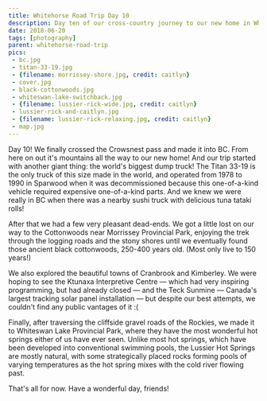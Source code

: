 ```yaml
---
title: Whitehorse Road Trip Day 10
description: Day ten of our cross-country journey to our new home in Whitehorse
date: 2018-06-20
tags: [photography]
parent: whitehorse-road-trip
pics:
 - bc.jpg
 - titan-33-19.jpg
 - {filename: morrissey-shore.jpg, credit: caitlyn}
 - cover.jpg
 - black-cottonwoods.jpg
 - whiteswan-lake-switchback.jpg
 - {filename: lussier-rick-wide.jpg, credit: caitlyn}
 - lussier-rick-and-caitlyn.jpg
 - {filename: lussier-rick-relaxing.jpg, credit: caitlyn}
 - map.jpg
---
```

Day 10! We finally crossed the Crowsnest pass and made it into BC. From here on out it's mountains all the way to our new home! And our trip started with another giant thing: the world's biggest dump truck! The Titan 33-19 is the only truck of this size made in the world, and operated from 1978 to 1990 in Sparwood when it was decommissioned because this one-of-a-kind vehicle required expensive one-of-a-kind parts. And we knew we were really in BC when there was a nearby sushi truck with delicious tuna tataki rolls!

After that we had a few very pleasant dead-ends. We got a little lost on our way to the Cottonwoods near Morrissey Provincial Park, enjoying the trek through the logging roads and the stony shores until we eventually found those ancient black cottonwoods, 250-400 years old. (Most only live to 150 years!)

We also explored the beautiful towns of Cranbrook and Kimberley. We were hoping to see the Ktunaxa Interpretive Centre — which had very inspiring programming, but had already closed — and the Teck Sunmine — Canada's largest tracking solar panel installation — but despite our best attempts, we couldn't find any public vantages of it :(

Finally, after traversing the cliffside gravel roads of the Rockies, we made it to Whiteswan Lake Provincial Park, where they have the most wonderful hot springs either of us have ever seen. Unlike most hot springs, which have been developed into conventional swimming pools, the Lussier Hot Springs are mostly natural, with some strategically placed rocks forming pools of varying temperatures as the hot spring mixes with the cold river flowing past.

That's all for now. Have a wonderful day, friends!